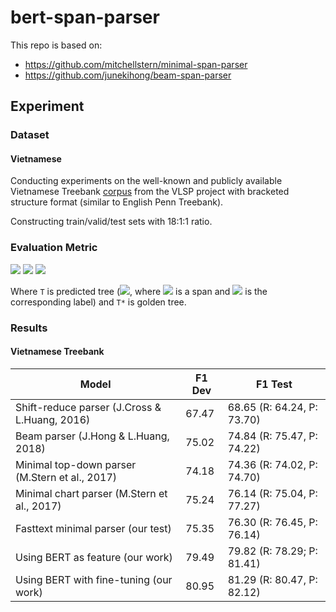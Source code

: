 # bert-span-parser

This repo is based on:

- https://github.com/mitchellstern/minimal-span-parser
- https://github.com/junekihong/beam-span-parser


## Experiment

### Dataset

#### Vietnamese
Conducting experiments on the well-known and publicly available Vietnamese Treebank [corpus](https://link.springer.com/article/10.1007/s10579-015-9308-5?shared-article-renderer) from the VLSP project with bracketed structure format (similar to English Penn Treebank).

Constructing train/valid/test sets with 18:1:1 ratio.

### Evaluation Metric

<img src="https://render.githubusercontent.com/render/math?math=Precision = \frac{|T \cap T^*|}{|T|}">

<img src="https://render.githubusercontent.com/render/math?math=Recall = \frac{|T \cap T^*|}{|T^*|}">

<img src="https://render.githubusercontent.com/render/math?math=F1 = \frac{2 \times Precision \times Recall}{Precision\ %2B\ Recall}">

Where `T` is predicted tree (<img src="https://render.githubusercontent.com/render/math?math=T := ((i_t, j_t), l_t): 0 \leq t \leq |T|">, where <img src="https://render.githubusercontent.com/render/math?math=(i_t, j_t)"> is a span and <img src="https://render.githubusercontent.com/render/math?math=l_t"> is the corresponding label)  and `T*` is golden tree.

### Results

#### Vietnamese Treebank

| Model                       | F1 Dev | F1 Test                    |
|-----------------------------|--------|----------------------------|
| Shift-reduce parser (J.Cross & L.Huang, 2016) | 67.47 | 68.65 (R: 64.24, P: 73.70) |
| Beam parser (J.Hong & L.Huang, 2018) | 75.02 | 74.84 (R: 75.47, P: 74.22) |
| Minimal top-down parser (M.Stern et al., 2017) | 74.18 | 74.36 (R: 74.02, P: 74.70) |
| Minimal chart parser (M.Stern et al., 2017) | 75.24 | 76.14 (R: 75.04, P: 77.27) |
| Fasttext minimal parser (our test) | 75.35 | 76.30 (R: 76.45, P: 76.14) |
| Using BERT as feature (our work)       | 79.49  | 79.82 (R: 78.29; P: 81.41) |
| Using BERT with fine-tuning (our work) | 80.95  | 81.29 (R: 80.47, P: 82.12) |
